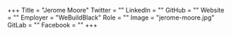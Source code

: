 +++
Title = "Jerome Moore"
Twitter = ""
LinkedIn = ""
GitHub = ""
Website = ""
Employer = "WeBuildBlack"
Role = ""
Image = "jerome-moore.jpg"
GitLab = ""
Facebook = ""
+++
